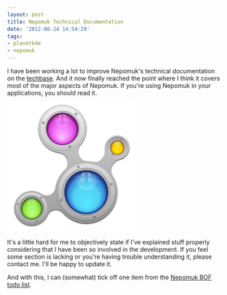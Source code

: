 ```yaml
---
layout: post
title: Nepomuk Technical Documentation
date: '2012-08-24 14:54:29'
tags:
- planetkde
- nepomuk
---
```


I have been working a lot to improve Nepomuk's technical documentation
on the [techbase][]. And it now finally reached the point where I think
it covers most of the major aspects of Nepomuk. If you're using Nepomuk
in your applications, you should read it.

![image][]

It's a little hard for me to objectively state if I've explained stuff
properly considering that I have been so involved in the development. If
you feel some section is lacking or you're having trouble understanding
it, please contact me. I'll be happy to update it.

And with this, I can (somewhat) tick off one item from the [Nepomuk BOF
todo list][].

  [techbase]: http://techbase.kde.org/Projects/Nepomuk
  [image]: /blog/images/2012/08/24/nepomuk.png
  [Nepomuk BOF todo list]: http://community.kde.org/Projects/Nepomuk/Akademy_2012_BOF